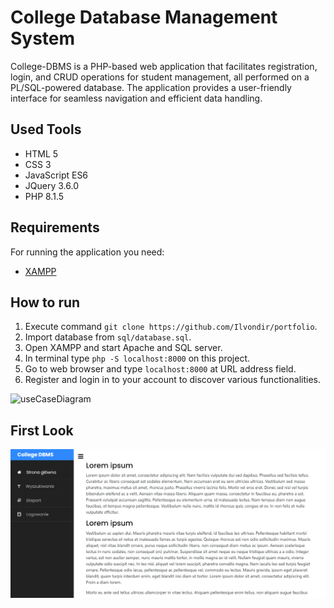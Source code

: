 # College Database Management System

College-DBMS is a PHP-based web application that facilitates registration, login, and CRUD operations for student management, all performed on a PL/SQL-powered database. The application provides a user-friendly interface for seamless navigation and efficient data handling.

## Used Tools
- HTML 5
- CSS 3
- JavaScript ES6
- JQuery 3.6.0
- PHP 8.1.5

## Requirements

For running the application you need:

- [XAMPP](https://www.apachefriends.org/pl/index.html)

## How to run

1. Execute command `git clone https://github.com/Ilvondir/portfolio`.
2. Import database from `sql/database.sql`.
3. Open XAMPP and start Apache and SQL server.
4. In terminal type `php -S localhost:8000` on this project.
5. Go to web browser and type `localhost:8000` at URL address field.
6. Register and login in to your account to discover various functionalities.

![useCaseDiagram](img/useCaseDiagram.png?raw=true)

## First Look

![firstlook](img/firstlook.png?raw=true)
